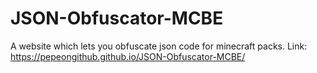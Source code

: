 # JSON-Obfuscator-MCBE
A website which lets you obfuscate json code for minecraft packs.
Link: https://pepeongithub.github.io/JSON-Obfuscator-MCBE/
